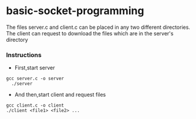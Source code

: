 # basic-socket-programming


The files server.c and client.c can be placed in any two different directories.
The client can request to download the files which are in the server's directory

### Instructions
- First,start server 
```
gcc server.c -o server
  ./server
```
- And then,start client and request files
```
gcc client.c -o client
./client <file1> <file2> ...
```

